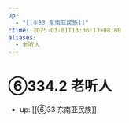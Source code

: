 ```yaml
---
up:
  - "[[⑥33 东南亚民族]]"
ctime: 2025-03-01T13:36:13+08:00
aliases:
  - 老听人
---
```


# ⑥334.2 老听人

- up: [[⑥33 东南亚民族]]
